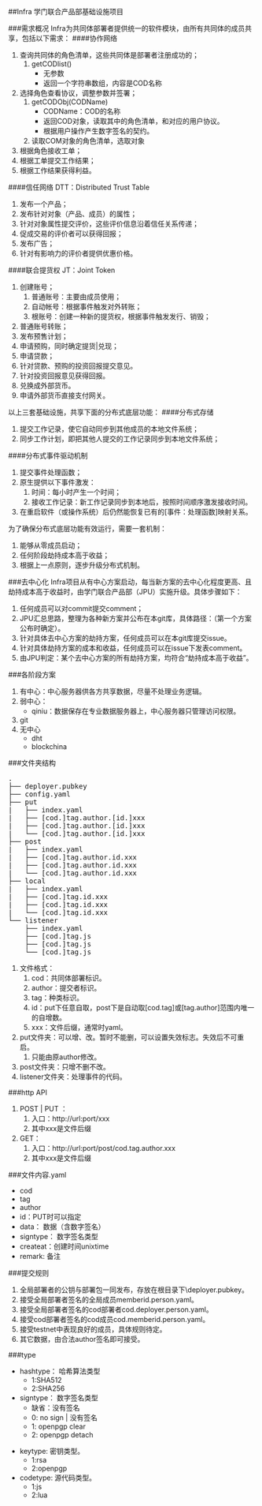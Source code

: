 ##Infra
学门联合产品部基础设施项目

###需求概况
Infra为共同体部署者提供统一的软件模块，由所有共同体的成员共享，包括以下需求：
####协作网络 
1. 查询共同体的角色清单，这些共同体是部署者注册成功的；
	1. getCODlist()
		* 无参数
		* 返回一个字符串数组，内容是COD名称
2. 选择角色查看协议，调整参数并签署；
	1. getCODObj(CODName)
		* CODName：COD的名称
		* 返回COD对象，读取其中的角色清单，和对应的用户协议。
		* 根据用户操作产生数字签名的契约。
	2. 读取COM对象的角色清单，选取对象
3. 根据角色接收工单；
4. 根据工单提交工作结果；
5. 根据工作结果获得利益。

####信任网络 DTT：Distributed Trust Table
1. 发布一个产品；
2. 发布针对对象（产品、成员）的属性；
3. 针对对象属性提交评价，这些评价信息沿着信任关系传递；
4. 促成交易的评价者可以获得回报；
5. 发布广告；
6. 针对有影响力的评价者提供优惠价格。

####联合提货权 JT：Joint Token
1. 创建账号；
	1. 普通账号：主要由成员使用；
	2. 自动帐号：根据事件触发对外转账；
	3. 根账号：创建一种新的提货权，根据事件触发发行、销毁；
2. 普通账号转账；
3. 发布预售计划；
4. 申请预购，同时确定提货|兑现；
5. 申请贷款；
6. 针对贷款、预购的投资回报提交意见。
7. 针对投资回报意见获得回报。
8. 兑换成外部货币。
9. 申请外部货币直接支付网关。

以上三套基础设施，共享下面的分布式底层功能：
####分布式存储
1. 提交工作记录，使它自动同步到其他成员的本地文件系统；
2. 同步工作计划，即把其他人提交的工作记录同步到本地文件系统；

####分布式事件驱动机制
1. 提交事件处理函数；
2. 原生提供以下事件激发：
	1. 时间：每小时产生一个时间；
	2. 接收工作记录：新工作记录同步到本地后，按照时间顺序激发接收时间。
3. 在重启软件（或操作系统）后仍然能恢复已有的[事件：处理函数]映射关系。

为了确保分布式底层功能有效运行，需要一套机制：  
1. 能够从零成员启动；
2. 任何阶段劫持成本高于收益；
3. 根据上一点原则，逐步升级分布式机制。

###去中心化
Infra项目从有中心方案启动，每当新方案的去中心化程度更高、且劫持成本高于收益时，由学门联合产品部（JPU）实施升级。具体步骤如下：

1. 任何成员可以对commit提交comment；
2. JPU汇总思路，整理为各种新方案并公布在本git库，具体路径：（第一个方案公布时确定）。
3. 针对具体去中心方案的劫持方案，任何成员可以在本git库提交issue。
4. 针对具体劫持方案的成本和收益，任何成员可以在issue下发表comment。
5. 由JPU判定：某个去中心方案的所有劫持方案，均符合“劫持成本高于收益”。

###各阶段方案
1. 有中心：中心服务器供各方共享数据，尽量不处理业务逻辑。
2. 弱中心：
	* qiniu：数据保存在专业数据服务器上，中心服务器只管理访问权限。
3. git
4. 无中心
	* dht
	* blockchina

###文件夹结构
<pre>
.
├── deployer.pubkey
├── config.yaml
├── put
|   ├── index.yaml
|   ├── [cod.]tag.author.[id.]xxx
|   ├── [cod.]tag.author.[id.]xxx
|   └── [cod.]tag.author.[id.]xxx
├── post
|   ├── index.yaml
|   ├── [cod.]tag.author.id.xxx
|   ├── [cod.]tag.author.id.xxx
|   └── [cod.]tag.author.id.xxx
├── local
|   ├── index.yaml
|   ├── [cod.]tag.id.xxx
|   ├── [cod.]tag.id.xxx
|   └── [cod.]tag.id.xxx
└── listener
    ├── index.yaml
    ├── [cod.]tag.js
    ├── [cod.]tag.js
    └── [cod.]tag.js
</pre>
1. 文件格式：
	1. cod：共同体部署标识。
	2. author：提交者标识。
	3. tag：种类标识。
	4. id：put下任意自取，post下是自动取[cod.tag]或[tag.author]范围内唯一的自增数。
	5. xxx：文件后缀，通常时yaml。
2. put文件夹：可以增、改。暂时不能删，可以设置失效标志。失效后不可重启。
	1. 只能由原author修改。
3. post文件夹：只增不删不改。
4. listener文件夹：处理事件的代码。

###http API
1. POST | PUT ： 
	1. 入口：http://url:port/xxx
	2. 其中xxx是文件后缀
2. GET：
	1. 入口：http://url:port/post/cod.tag.author.xxx
	2. 其中xxx是文件后缀

###文件内容.yaml
* cod
* tag
* author
* id：PUT时可以指定
* data： 数据（含数字签名）
* signtype： 数字签名类型
* createat：创建时间unixtime
* remark: 备注

###提交规则
1. 全局部署者的公钥与部署包一同发布，存放在根目录下\deployer.pubkey。
2. 接受全局部署者签名的全局成员memberid.person.yaml。
3. 接受全局部署者签名的cod部署者cod.deployer.person.yaml。
4. 接受cod部署者签名的cod成员cod.memberid.person.yaml。
5. 接受testnet中表现良好的成员，具体规则待定。
6. 其它数据，由合法author签名即可接受。

###type
* hashtype： 哈希算法类型
	* 1:SHA512
	* 2:SHA256
* signtype： 数字签名类型
	* 缺省：没有签名
	* 0: no sign | 没有签名
	* 1: openpgp clear
	* 2: openpgp detach
- keytype: 密钥类型。
	- 1:rsa
	- 2:openpgp
- codetype: 源代码类型。
	- 1:js
	- 2:lua